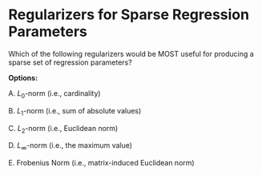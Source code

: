 # Regularizers for Sparse Regression Parameters

Which of the following regularizers would be MOST useful for producing a sparse set of regression parameters?

**Options:**

A. $L_{0}$-norm (i.e., cardinality)

B. $L_{1}$-norm (i.e., sum of absolute values)

C. $L_{2}$-norm (i.e., Euclidean norm)

D. $L_{\infty}$-norm (i.e., the maximum value)

E. Frobenius Norm (i.e., matrix-induced Euclidean norm)
